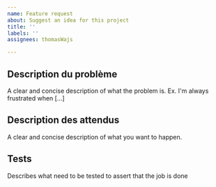 ```yaml
---
name: Feature request
about: Suggest an idea for this project
title: ''
labels: ''
assignees: thomasWajs

---
```


## Description du problème
A clear and concise description of what the problem is. Ex. I'm always frustrated when [...]

## Description des attendus
A clear and concise description of what you want to happen.

## Tests
Describes what need to be tested to assert that the job is done
